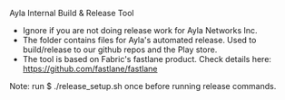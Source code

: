 Ayla Internal Build & Release Tool
- Ignore if you are not doing release work for Ayla Networks Inc.
- The folder contains files for Ayla's automated release. Used to build/release to our github repos and the Play store.
- The tool is based on Fabric's fastlane product. Check details here: https://github.com/fastlane/fastlane

Note: run $ ./release_setup.sh once before running release commands.




